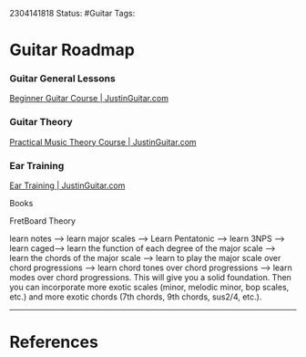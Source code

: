 2304141818
	Status: #Guitar
		Tags: 


# Guitar Roadmap



### Guitar General Lessons

[Beginner Guitar Course | JustinGuitar.com](https://www.justinguitar.com/classes/beginner-guitar-course-grade-two)
### Guitar Theory

[Practical Music Theory Course | JustinGuitar.com](https://www.justinguitar.com/classes/practical-music-theory-course-fast-hands-on)

### Ear Training 

[Ear Training | JustinGuitar.com](https://www.justinguitar.com/classes/ear-training)


Books

FretBoard Theory

learn notes --> learn major scales  --> Learn Pentatonic  --> learn 3NPS  --> learn caged--> learn the function of each degree of the major scale --> learn the chords of the major scale --> learn to play the major scale over chord progressions --> learn chord tones over chord progressions --> learn modes over chord progressions. This will give you a solid foundation. Then you can incorporate more exotic scales (minor, melodic minor, bop scales, etc.) and more exotic chords (7th chords, 9th chords, sus2/4, etc.).

---
# References